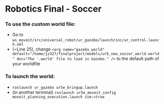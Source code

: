 # Robotics Final - Soccer

### To use the custom world file:

- Go to `ws_moveit/src/universal_robot/ur_gazebo/launch/inc/ur_control.launch.xml`
- (~Line 25), change `<arg name="gazebo_world" default="/home/jz327/finalproject/models/ur5_new_soccer_world.world" doc="The '.world' file to load in Gazebo." />` to the default path of your worldfile


### To launch the world:

- `roslaunch ur_gazebo ur5e_bringup.launch`
- (in another terminal) `roslaunch ur5e_moveit_config moveit_planning_execution.launch sim:=true`